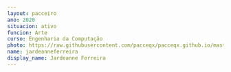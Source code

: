 ```yaml
---
layout: pacceiro
ano: 2020
situacion: ativo
funcion: Arte
curso: Engenharia da Computação
photo: https://raw.githubusercontent.com/pacceqx/pacceqx.github.io/master/assets/pic/bolsistas/pacce (16).png
name: jardeanneferreira
display_name: Jardeanne Ferreira
---
```


